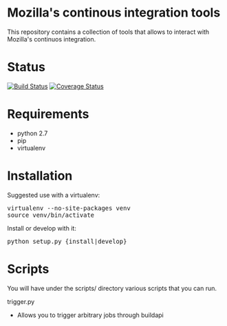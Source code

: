 Mozilla's continous integration tools
=====================================

This repository contains a collection of tools that allows to interact with Mozilla's continuos integration.

Status
======

[![Build Status](https://travis-ci.org/armenzg/mozilla_ci_tools.svg?branch=master)](https://travis-ci.org/armenzg/mozilla_ci_tools)
[![Coverage Status](https://coveralls.io/repos/armenzg/mozilla_ci_tools/badge.svg)](https://coveralls.io/r/armenzg/mozilla_ci_tools)

Requirements
============
* python 2.7
* pip
* virtualenv

Installation
============
Suggested use with a virtualenv:
<pre>
virtualenv --no-site-packages venv
source venv/bin/activate
</pre>

Install or develop with it:
<pre>
python setup.py {install|develop}
</pre>

Scripts
=======
You will have under the scripts/ directory various scripts that you can run.

trigger.py
* Allows you to trigger arbitrary jobs through buildapi
